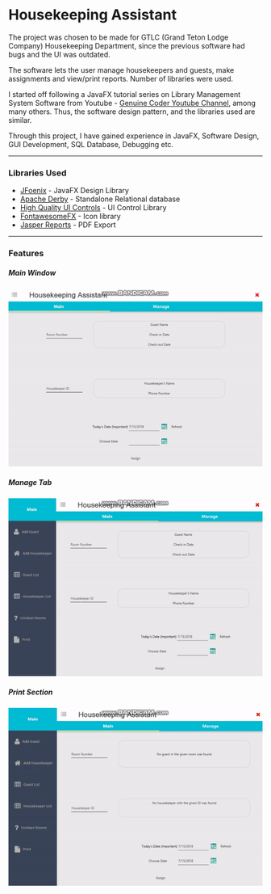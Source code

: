 # Housekeeping Assistant
The project was chosen to be made for GTLC (Grand Teton Lodge Company) Housekeeping Department, since the previous software had bugs and the UI was outdated.

The software lets the user manage housekeepers and guests, make assignments and view/print reports. Number of libraries were used.

I started off following a JavaFX tutorial series on Library Management System Software from Youtube - [Genuine Coder Youtube Channel](https://www.youtube.com/playlist?list=PLhs1urmduZ29jTcE1ca8Z6bZNvH_39ayL), among many others. Thus, the software design pattern, and the libraries used are similar.

Through this project, I have gained experience in JavaFX, Software Design, GUI Development, SQL Database, Debugging etc.

---
### Libraries Used
  * [JFoenix](https://github.com/jfoenixadmin/JFoenix) - JavaFX Design Library
  * [Apache Derby](https://db.apache.org/derby/) - Standalone Relational database
  * [High Quality UI Controls](http://fxexperience.com/controlsfx/) - UI Control Library
  * [FontawesomeFX](https://bitbucket.org/Jerady/fontawesomefx) - Icon library
  * [Jasper Reports](https://community.jaspersoft.com/project/jasperreports-library/releases) - PDF Export
 ---
### Features
##### Main Window
![](images/Main.gif)
##### Manage Tab
![](images/Manage-Tab.gif)
##### Print Section
![](images/Print-Module.gif)
